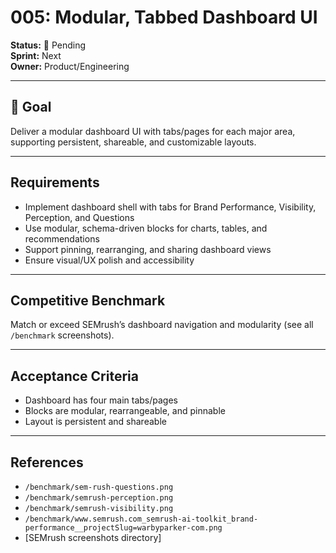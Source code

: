 # 005: Modular, Tabbed Dashboard UI

**Status:** 🚨 Pending  
**Sprint:** Next  
**Owner:** Product/Engineering

---

## 🎯 Goal

Deliver a modular dashboard UI with tabs/pages for each major area, supporting
persistent, shareable, and customizable layouts.

---

## Requirements

- Implement dashboard shell with tabs for Brand Performance, Visibility,
  Perception, and Questions
- Use modular, schema-driven blocks for charts, tables, and recommendations
- Support pinning, rearranging, and sharing dashboard views
- Ensure visual/UX polish and accessibility

---

## Competitive Benchmark

Match or exceed SEMrush’s dashboard navigation and modularity (see all
`/benchmark` screenshots).

---

## Acceptance Criteria

- Dashboard has four main tabs/pages
- Blocks are modular, rearrangeable, and pinnable
- Layout is persistent and shareable

---

## References

- `/benchmark/sem-rush-questions.png`
- `/benchmark/semrush-perception.png`
- `/benchmark/semrush-visibility.png`
- `/benchmark/www.semrush.com_semrush-ai-toolkit_brand-performance__projectSlug=warbyparker-com.png`
- [SEMrush screenshots directory]
